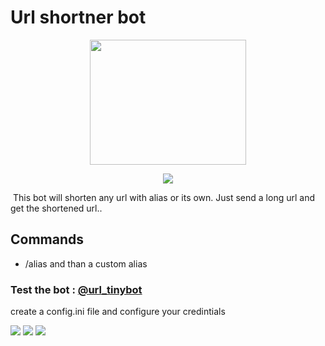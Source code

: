 

# Url shortner bot

<p align="center">
  <a href="https://www.python.org">
    <img src="https://i.imgur.com/wMG9viI.png" height = 200 width = 250>
  </a>
</p>



<p align="center">
  <a href="https://www.python.org">
    <img src="http://ForTheBadge.com/images/badges/made-with-python.svg">
  </a>
</p>	

​	  This bot will shorten any url with alias or its own. Just send a long url and get the shortened url..

## Commands 

- /alias and than a custom alias

### Test  the bot : [@url_tinybot](“https://www.telegram.me/url_tinybot”)

create a config.ini file and configure your credintials

<p align="middle">

<img src="https://badgen.net/badge/Name/iniyanv/green?icon=awesome&labelColor=black"></a>
<a href="https://telegram.dog/who_am_I_2006"><img src="https://img.shields.io/badge/Telegram-blue.svg?logo=telegram"></a>
<a href="https://github.com/iniyanv"><img src="https://badgen.net/badge/Follow%20on%20/GitHub/80FF00?icon=github&labelColor=black"></a>
<p align="left">
</p>











